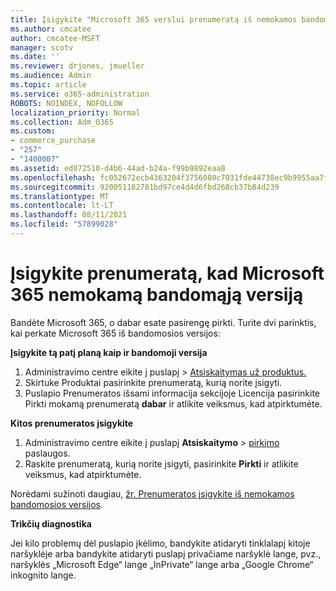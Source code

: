 ```yaml
---
title: Įsigykite "Microsoft 365 verslui prenumeratą iš nemokamos bandomosios versijos
ms.author: cmcatee
author: cmcatee-MSFT
manager: scotv
ms.date: ''
ms.reviewer: drjones, jmueller
ms.audience: Admin
ms.topic: article
ms.service: o365-administration
ROBOTS: NOINDEX, NOFOLLOW
localization_priority: Normal
ms.collection: Adm_O365
ms.custom:
- commerce_purchase
- "257"
- "1400007"
ms.assetid: ed072510-d4b6-44ad-b24a-f99b9892eaa8
ms.openlocfilehash: fc052672ecb4363204f3756080c7031fde44738ec9b9955aa7ffbe9b57d2603a
ms.sourcegitcommit: 920051182781bd97ce4d4d6fbd268cb37b84d239
ms.translationtype: MT
ms.contentlocale: lt-LT
ms.lasthandoff: 08/11/2021
ms.locfileid: "57899028"
---
```

# <a name="buy-a-subscription-to-microsoft-365-from-your-free-trial"></a>Įsigykite prenumeratą, kad Microsoft 365 nemokamą bandomąją versiją

Bandėte Microsoft 365, o dabar esate pasirengę pirkti. Turite dvi parinktis, kai perkate Microsoft 365 iš bandomosios versijos:
  
 **Įsigykite tą patį planą kaip ir bandomoji versija**
  
1. Administravimo centre eikite į  puslapį \> [Atsiskaitymas už produktus.](https://go.microsoft.com/fwlink/p/?linkid=842054)
2. Skirtuke  Produktai pasirinkite prenumeratą, kurią norite įsigyti.
3. Puslapio Prenumeratos išsami informacija  sekcijoje Licencija pasirinkite Pirkti mokamą prenumeratą **dabar** ir atlikite veiksmus, kad atpirktumėte.
 
**Kitos prenumeratos įsigykite**
  
1. Administravimo centre eikite į puslapį **Atsiskaitymo** \> [pirkimo](https://go.microsoft.com/fwlink/p/?linkid=868433) paslaugos.
2. Raskite prenumeratą, kurią norite įsigyti, pasirinkite **Pirkti** ir atlikite veiksmus, kad atpirktumėte.

Norėdami sužinoti daugiau, [žr. Prenumeratos įsigykite iš nemokamos bandomosios versijos](https://docs.microsoft.com/microsoft-365/commerce/try-or-buy-microsoft-365#buy-a-subscription-from-your-free-trial).

**Trikčių diagnostika**

Jei kilo problemų dėl puslapio įkėlimo, bandykite atidaryti tinklalapį kitoje naršyklėje arba bandykite atidaryti puslapį privačiame naršyklė lange, pvz., naršyklės „Microsoft Edge“ lange „InPrivate“ lange arba „Google Chrome“ inkognito lange.